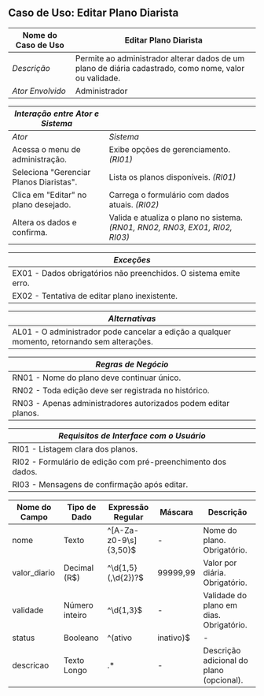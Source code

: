 ## Caso de Uso: Editar Plano Diarista

| Nome do Caso de Uso       | Editar Plano Diarista                                                                                        |
|---------------------------|-------------------------------------------------------------------------------------------------------------|
| *Descrição*               | Permite ao administrador alterar dados de um plano de diária cadastrado, como nome, valor ou validade.     |
| *Ator Envolvido*          | Administrador                                                                                                |

| *Interação entre Ator e Sistema*       |                                                                                                         |
|----------------------------------------|---------------------------------------------------------------------------------------------------------|
| *Ator*                                 | *Sistema*                                                                                               |
| Acessa o menu de administração.        | Exibe opções de gerenciamento. *(RI01)*                                                                 |
| Seleciona "Gerenciar Planos Diaristas". | Lista os planos disponíveis. *(RI01)*                                                                   |
| Clica em "Editar" no plano desejado.    | Carrega o formulário com dados atuais. *(RI02)*                                                         |
| Altera os dados e confirma.             | Valida e atualiza o plano no sistema. *(RN01, RN02, RN03, EX01, RI02, RI03)*                             |

| *Exceções*                                                                                             |
|--------------------------------------------------------------------------------------------------------|
| EX01 - Dados obrigatórios não preenchidos. O sistema emite erro.                                        |
| EX02 - Tentativa de editar plano inexistente.                                                           |

| *Alternativas*                                                                                         |
|--------------------------------------------------------------------------------------------------------|
| AL01 - O administrador pode cancelar a edição a qualquer momento, retornando sem alterações.           |

| *Regras de Negócio*                                                                                     |
|--------------------------------------------------------------------------------------------------------|
| RN01 - Nome do plano deve continuar único.                                                              |
| RN02 - Toda edição deve ser registrada no histórico.                                                    |
| RN03 - Apenas administradores autorizados podem editar planos.                                          |

| *Requisitos de Interface com o Usuário*                                                                 |
|--------------------------------------------------------------------------------------------------------|
| RI01 - Listagem clara dos planos.                                                                       |
| RI02 - Formulário de edição com pré-preenchimento dos dados.                                             |
| RI03 - Mensagens de confirmação após editar.                                                            |

| Nome do Campo | Tipo de Dado | Expressão Regular | Máscara       | Descrição                                                              |
|---------------|--------------|-------------------|---------------|------------------------------------------------------------------------|
| nome          | Texto        | ^[A-Za-z0-9\s]{3,50}$ | -           | Nome do plano. Obrigatório.                                            |
| valor_diario  | Decimal (R$) | ^\d{1,5}(\,\d{2})?$ | 99999,99      | Valor por diária. Obrigatório.                                          |
| validade      | Número inteiro | ^\d{1,3}$        | -             | Validade do plano em dias. Obrigatório.                                |
| status        | Booleano     | ^(ativo|inativo)$ | -             | Indica se o plano está ativo.                                           |
| descricao     | Texto Longo  | .*                | -             | Descrição adicional do plano (opcional).                               |
